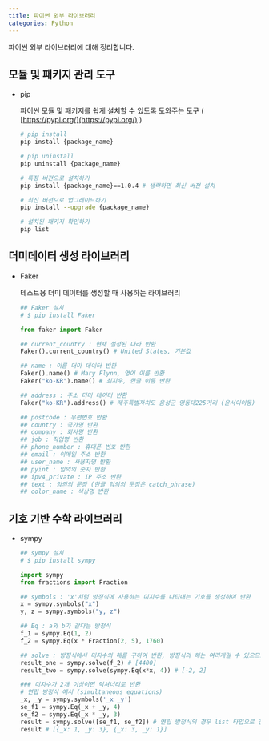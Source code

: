 ```yaml
---
title: 파이썬 외부 라이브러리
categories: Python
---
```

파이썬 외부 라이브러리에 대해 정리합니다.

## 모듈 및 패키지 관리 도구

- pip
    
    파이썬 모듈 및 패키지를 쉽게 설치할 수 있도록 도와주는 도구 ( [https://pypi.org/](https://pypi.org/) )
    
    ```bash
    # pip install
    pip install {package_name}
    
    # pip uninstall
    pip uninstall {package_name}
    
    # 특정 버전으로 설치하기
    pip install {package_name}==1.0.4 # 생략하면 최신 버전 설치
    
    # 최신 버전으로 업그레이드하기
    pip install --upgrade {package_name}
    
    # 설치된 패키지 확인하기
    pip list
    ```
    

## 더미데이터 생성 라이브러리

- Faker
    
    테스트용 더미 데이터를 생성할 때 사용하는 라이브러리
    
    ```python
    ## Faker 설치
    # $ pip install Faker
    
    from faker import Faker
    
    ## current_country : 현재 설정된 나라 반환
    Faker().current_country() # United States, 기본값
    
    ## name : 이름 더미 데이터 반환
    Faker().name() # Mary Flynn, 영어 이름 반환
    Faker("ko-KR").name() # 최지우, 한글 이름 반환
    
    ## address : 주소 더미 데이터 반환
    Faker("ko-KR").address() # 제주특별자치도 음성군 영동대225거리 (윤서이이동)
    
    ## postcode : 우편번호 반환
    ## country : 국가명 반환
    ## company : 회사명 반환
    ## job : 직업명 반환
    ## phone_number : 휴대폰 번호 반환
    ## email : 이메일 주소 반환
    ## user_name : 사용자명 반환
    ## pyint : 임의의 숫자 반환
    ## ipv4_private : IP 주소 반환
    ## text : 임의의 문장 (한글 임의의 문장은 catch_phrase)
    ## color_name : 색상명 반환
    ```
    

## 기호 기반 수학 라이브러리

- sympy
    
    ```python
    ## sympy 설치
    # $ pip install sympy
    
    import sympy
    from fractions import Fraction
    
    ## symbols : 'x'처럼 방정식에 사용하는 미지수를 나타내는 기호를 생성하여 반환
    x = sympy.symbols("x")
    y, z = sympy.symbols("y, z")
    
    ## Eq : a와 b가 같다는 방정식
    f_1 = sympy.Eq(1, 2)
    f_2 = sympy.Eq(x * Fraction(2, 5), 1760)
    
    ## solve : 방정식에서 미지수의 해를 구하여 반환, 방정식의 해는 여러개일 수 있으므로 리스트로 반환
    result_one = sympy.solve(f_2) # [4400]
    result_two = sympy.solve(sympy.Eq(x*x, 4)) # [-2, 2]
    
    ### 미지수가 2개 이상이면 딕셔너리로 반환
    # 연립 방정식 예시 (simultaneous equations)
    _x, _y = sympy.symbols('_x _y')
    se_f1 = sympy.Eq(_x + _y, 4)
    se_f2 = sympy.Eq(_x * _y, 3)
    result = sympy.solve([se_f1, se_f2]) # 연립 방정식의 경우 list 타입으로 전달
    result # [{_x: 1, _y: 3}, {_x: 3, _y: 1}]
    ```